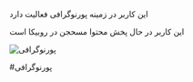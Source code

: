 این کاربر در زمینه پورنوگرافی فعالیت دارد 

این کاربر در حال پخش محتوا مسحجن در روبیکا است 

![پورنوگرافی](https://imgtr.ee/images/2024/06/14/94b8a44ec5fcedb02c0c049acb8f0040.jpeg)

#پورنوگرافی
